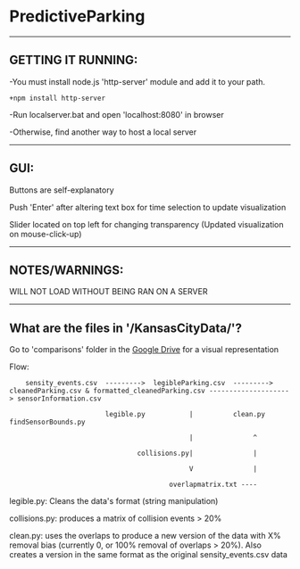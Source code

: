 # PredictiveParking

---------------------------------------------------------------------------------------------------

##  **GETTING IT RUNNING:**

-You must install node.js 'http-server' module and add it to your path.

	+npm install http-server

-Run localserver.bat and open 'localhost:8080' in browser

-Otherwise, find another way to host a local server

---------------------------------------------------------------------------------------------------

##  **GUI:**

Buttons are self-explanatory

Push 'Enter' after altering text box for time selection to update visualization

Slider located on top left for changing transparency (Updated visualization on mouse-click-up)

---------------------------------------------------------------------------------------------------

##  **NOTES/WARNINGS:**

WILL NOT LOAD WITHOUT BEING RAN ON A SERVER

---------------------------------------------------------------------------------------------------

## **What are the files in '/KansasCityData/'?**

Go to 'comparisons' folder in the [Google Drive](https://drive.google.com/open?id=1l5e0cedqhZ6vFgRs59fUuYP5gJd62d8m) for a visual representation



Flow:

        sensity_events.csv  --------->  legibleParking.csv  --------->  cleanedParking.csv & formatted_cleanedParking.csv --------------------> sensorInformation.csv

                            legible.py           |          clean.py                                                       findSensorBounds.py

                                                 |               ^

                                    collisions.py|               |

                                                 V               |

                                            overlapmatrix.txt ----



legible.py: Cleans the data's format (string manipulation)

collisions.py: produces a matrix of collision events > 20%

clean.py: uses the overlaps to produce a new version of the data with X% removal bias (currently 0, or 100% removal of overlaps > 20%).
		Also creates a version in the same format as the original sensity_events.csv data
